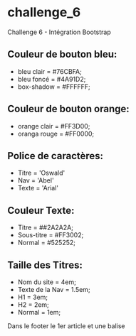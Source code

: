 # challenge_6
Challenge 6 - Intégration Bootstrap

## Couleur de bouton bleu:

* bleu clair = #76CBFA;
* bleu foncé = #4A91D2;
* box-shadow = #FFFFFF;

## Couleur de bouton orange:

* orange clair = #FF3D00;
* oranga rouge = #FF0000;

## Police de caractères:

* Titre = 'Oswald'
* Nav = 'Abel'
* Texte = 'Arial'

## Couleur Texte:

* Titre = ##2A2A2A;
* Sous-titre = #FF3002;
* Normal = #525252;

## Taille des Titres:

* Nom du site = 4em;
* Texte de la Nav = 1.5em;
* H1 = 3em;
* H2 = 2em;
* Normal = 1em;

Dans le footer le 1er article et une balise <blockquote>
